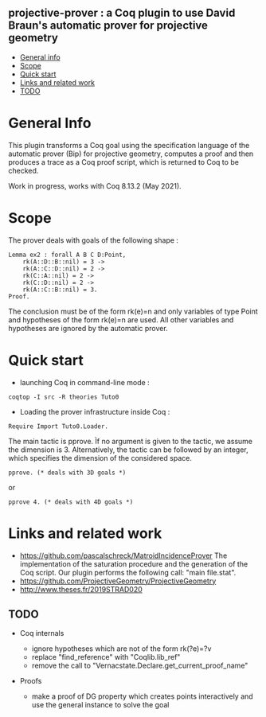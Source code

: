## projective-prover : a Coq plugin to use David Braun's automatic prover for projective geometry


* [General info](#general-info)
* [Scope](#scope)
* [Quick start](#quick-start)
* [Links and related work](#links)
* [TODO](#todo)

# General Info

This plugin transforms a Coq goal using the specification language of the automatic prover (Bip) for projective geometry, computes a proof and then produces a trace as a Coq proof script, which is returned to Coq to be checked.

Work in progress, works with Coq 8.13.2 (May 2021).

# Scope

The prover deals with goals of the following shape :
```
Lemma ex2 : forall A B C D:Point,
    rk(A::D::B::nil) = 3 ->
    rk(A::C::D::nil) = 2 ->
    rk(C::A::nil) = 2 ->
    rk(C::D::nil) = 2 ->
    rk(A::C::B::nil) = 3.
Proof.
```
The conclusion must be of the form rk(e)=n and only variables of type Point and hypotheses of the form rk(e)=n are used. All other variables and hypotheses are ignored by the automatic prover.


# Quick start
- launching Coq in command-line mode :
```
coqtop -I src -R theories Tuto0
```
- Loading the prover infrastructure inside Coq :
```
Require Import Tuto0.Loader.
```

The  main tactic is pprove. Ìf no argument is given to the tactic, we
assume the dimension is 3. Alternatively, the tactic can be followed
by an integer, which specifies the dimension of the considered space.

```
pprove. (* deals with 3D goals *)

````
or
```
pprove 4. (* deals with 4D goals *)
````

# Links and related work
- https://github.com/pascalschreck/MatroidIncidenceProver
The implementation of the saturation procedure and the generation of
the Coq script. Our plugin performs the following call: "main file.stat".
- https://github.com/ProjectiveGeometry/ProjectiveGeometry
- http://www.theses.fr/2019STRAD020


## TODO
* Coq internals
  * ignore hypotheses which are not of the form rk(?e)=?v
  * replace "find_reference" with "Coqlib.lib_ref"
  * remove the call to "Vernacstate.Declare.get_current_proof_name"

* Proofs
  * make a proof of DG property which creates points interactively and use the general instance to solve the goal
